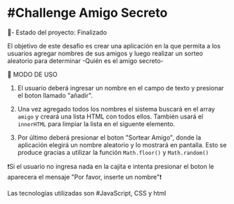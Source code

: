 <h1> #Challenge Amigo Secreto </h1>


👷- Estado del proyecto: Finalizado


El objetivo de este desafio es crear una aplicación en la que permita a los usuarios agregar nombres de sus amigos y luego realizar un sorteo aleatorio para determinar -Quién es el amigo secreto-



<p> 🔎 MODO DE USO </p>

1. El usuario deberá ingresar un nombre en el campo de texto y presionar el boton llamado "añadir". 

2. Una vez agregado todos los nombres el sistema buscará en el array ```amigo``` y creará una lista HTML con todos ellos. También usará el ```innerHTML``` para limpiar la lista en el siguente elemento.
   
4. Por último deberá presionar el boton "Sortear Amigo", donde la aplicación elegirá un nombre aleatorio y lo mostrará en pantalla. Esto se produce gracias a utilizar la función ```Math.floor()``` y ```Math.random()```
  


❗Si el usuario no ingresa nada en la cajita e intenta presionar el boton le aparecera el mensaje "Por favor, inserte un nombre"❗

Las tecnologías utilizadas son #JavaScript, CSS y html
